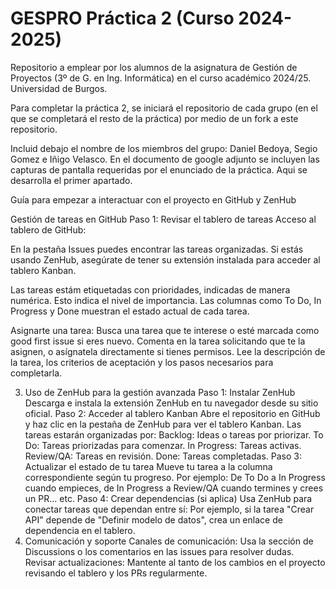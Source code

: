 # GESPRO Práctica 2 (Curso 2024-2025)
Repositorio a emplear por los alumnos de la asignatura de Gestión de Proyectos (3º de G. en Ing. Informática) en el curso académico 2024/25. Universidad de Burgos.

Para completar la práctica 2, se iniciará el repositorio de cada grupo (en el que se completará el resto de la práctica) por medio de un fork a este repositorio.

Incluid debajo el nombre de los miembros del grupo:
Daniel Bedoya, Segio Gomez e Iñigo Velasco.
En el documento de google adjunto se incluyen las capturas de pantalla requeridas por el enunciado de la práctica. Aqui se desarrolla el primer apartado.


Guía para empezar a interactuar con el proyecto en GitHub y ZenHub

Gestión de tareas en GitHub
Paso 1: Revisar el tablero de tareas
Acceso al tablero de GitHub:

En la pestaña Issues puedes encontrar las tareas organizadas.
Si estás usando ZenHub, asegúrate de tener su extensión instalada para acceder al tablero Kanban.

Las tareas estám etiquetadas con prioridades, indicadas de manera numérica. Esto indica el nivel de importancia.
Las columnas como To Do, In Progress y Done muestran el estado actual de cada tarea.

Asignarte una tarea:
Busca una tarea que te interese o esté marcada como good first issue si eres nuevo.
Comenta en la tarea solicitando que te la asignen, o asígnatela directamente si tienes permisos.
Lee la descripción de la tarea, los criterios de aceptación y los pasos necesarios para completarla.

3. Uso de ZenHub para la gestión avanzada
Paso 1: Instalar ZenHub
Descarga e instala la extensión ZenHub en tu navegador desde su sitio oficial.
Paso 2: Acceder al tablero Kanban
Abre el repositorio en GitHub y haz clic en la pestaña de ZenHub para ver el tablero Kanban.
Las tareas estarán organizadas por:
Backlog: Ideas o tareas por priorizar.
To Do: Tareas priorizadas para comenzar.
In Progress: Tareas activas.
Review/QA: Tareas en revisión.
Done: Tareas completadas.
Paso 3: Actualizar el estado de tu tarea
Mueve tu tarea a la columna correspondiente según tu progreso. Por ejemplo:
De To Do a In Progress cuando empieces, de In Progress a Review/QA cuando termines y crees un PR... etc.
Paso 4: Crear dependencias (si aplica)
Usa ZenHub para conectar tareas que dependan entre sí:
Por ejemplo, si la tarea "Crear API" depende de "Definir modelo de datos", crea un enlace de dependencia en el tablero.
4. Comunicación y soporte
Canales de comunicación:
Usa la sección de Discussions o los comentarios en las issues para resolver dudas.
Revisar actualizaciones:
Mantente al tanto de los cambios en el proyecto revisando el tablero y los PRs regularmente.
